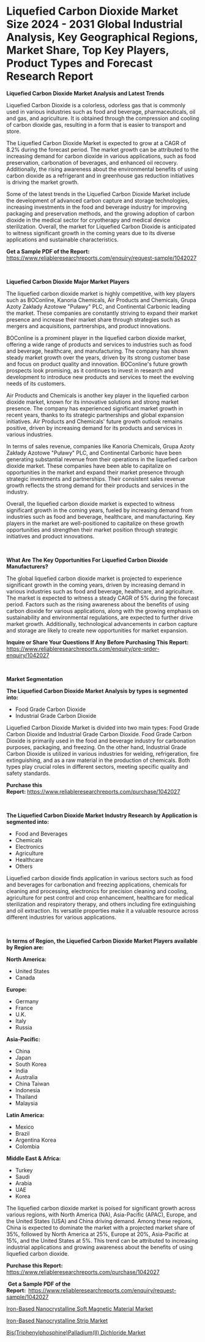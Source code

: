 <p><h1>Liquefied Carbon Dioxide Market Size 2024 - 2031 Global Industrial Analysis, Key Geographical Regions, Market Share, Top Key Players, Product Types and Forecast Research Report</h1></p><p><strong>Liquefied Carbon Dioxide Market Analysis and Latest Trends</strong></p>
<p><p>Liquefied Carbon Dioxide is a colorless, odorless gas that is commonly used in various industries such as food and beverage, pharmaceuticals, oil and gas, and agriculture. It is obtained through the compression and cooling of carbon dioxide gas, resulting in a form that is easier to transport and store.</p><p>The Liquefied Carbon Dioxide Market is expected to grow at a CAGR of 8.2% during the forecast period. The market growth can be attributed to the increasing demand for carbon dioxide in various applications, such as food preservation, carbonation of beverages, and enhanced oil recovery. Additionally, the rising awareness about the environmental benefits of using carbon dioxide as a refrigerant and in greenhouse gas reduction initiatives is driving the market growth.</p><p>Some of the latest trends in the Liquefied Carbon Dioxide Market include the development of advanced carbon capture and storage technologies, increasing investments in the food and beverage industry for improving packaging and preservation methods, and the growing adoption of carbon dioxide in the medical sector for cryotherapy and medical device sterilization. Overall, the market for Liquefied Carbon Dioxide is anticipated to witness significant growth in the coming years due to its diverse applications and sustainable characteristics.</p></p>
<p><strong>Get a Sample PDF of the Report:&nbsp;</strong> <a href="https://www.reliableresearchreports.com/enquiry/request-sample/1042027">https://www.reliableresearchreports.com/enquiry/request-sample/1042027</a></p>
<p>&nbsp;</p>
<p><strong>Liquefied Carbon Dioxide Major Market Players</strong></p>
<p><p>The liquefied carbon dioxide market is highly competitive, with key players such as BOConline, Kanoria Chemicals, Air Products and Chemicals, Grupa Azoty Zakłady Azotowe "Puławy" PLC, and Continental Carbonic leading the market. These companies are constantly striving to expand their market presence and increase their market share through strategies such as mergers and acquisitions, partnerships, and product innovations.</p><p>BOConline is a prominent player in the liquefied carbon dioxide market, offering a wide range of products and services to industries such as food and beverage, healthcare, and manufacturing. The company has shown steady market growth over the years, driven by its strong customer base and focus on product quality and innovation. BOConline's future growth prospects look promising, as it continues to invest in research and development to introduce new products and services to meet the evolving needs of its customers.</p><p>Air Products and Chemicals is another key player in the liquefied carbon dioxide market, known for its innovative solutions and strong market presence. The company has experienced significant market growth in recent years, thanks to its strategic partnerships and global expansion initiatives. Air Products and Chemicals' future growth outlook remains positive, driven by increasing demand for its products and services in various industries.</p><p>In terms of sales revenue, companies like Kanoria Chemicals, Grupa Azoty Zakłady Azotowe "Puławy" PLC, and Continental Carbonic have been generating substantial revenue from their operations in the liquefied carbon dioxide market. These companies have been able to capitalize on opportunities in the market and expand their market presence through strategic investments and partnerships. Their consistent sales revenue growth reflects the strong demand for their products and services in the industry.</p><p>Overall, the liquefied carbon dioxide market is expected to witness significant growth in the coming years, fueled by increasing demand from industries such as food and beverage, healthcare, and manufacturing. Key players in the market are well-positioned to capitalize on these growth opportunities and strengthen their market position through strategic initiatives and product innovations.</p></p>
<p>&nbsp;</p>
<p><strong>What Are The Key Opportunities For Liquefied Carbon Dioxide Manufacturers?</strong></p>
<p><p>The global liquefied carbon dioxide market is projected to experience significant growth in the coming years, driven by increasing demand in various industries such as food and beverage, healthcare, and agriculture. The market is expected to witness a steady CAGR of 5% during the forecast period. Factors such as the rising awareness about the benefits of using carbon dioxide for various applications, along with the growing emphasis on sustainability and environmental regulations, are expected to further drive market growth. Additionally, technological advancements in carbon capture and storage are likely to create new opportunities for market expansion.</p></p>
<p><strong>Inquire or Share Your Questions If Any Before Purchasing This Report:</strong> <a href="https://www.reliableresearchreports.com/enquiry/pre-order-enquiry/1042027">https://www.reliableresearchreports.com/enquiry/pre-order-enquiry/1042027</a></p>
<p>&nbsp;</p>
<p><strong>Market Segmentation</strong></p>
<p><strong>The Liquefied Carbon Dioxide Market Analysis by types is segmented into:</strong></p>
<p><ul><li>Food Grade Carbon Dioxide</li><li>Industrial Grade Carbon Dioxide</li></ul></p>
<p><p>Liquefied Carbon Dioxide Market is divided into two main types: Food Grade Carbon Dioxide and Industrial Grade Carbon Dioxide. Food Grade Carbon Dioxide is primarily used in the food and beverage industry for carbonation purposes, packaging, and freezing. On the other hand, Industrial Grade Carbon Dioxide is utilized in various industries for welding, refrigeration, fire extinguishing, and as a raw material in the production of chemicals. Both types play crucial roles in different sectors, meeting specific quality and safety standards.</p></p>
<p><strong>Purchase this Report:&nbsp;</strong><a href="https://www.reliableresearchreports.com/purchase/1042027">https://www.reliableresearchreports.com/purchase/1042027</a></p>
<p>&nbsp;</p>
<p><strong>The Liquefied Carbon Dioxide Market Industry Research by Application is segmented into:</strong></p>
<p><ul><li>Food and Beverages</li><li>Chemicals</li><li>Electronics</li><li>Agriculture</li><li>Healthcare</li><li>Others</li></ul></p>
<p><p>Liquefied carbon dioxide finds application in various sectors such as food and beverages for carbonation and freezing applications, chemicals for cleaning and processing, electronics for precision cleaning and cooling, agriculture for pest control and crop enhancement, healthcare for medical sterilization and respiratory therapy, and others including fire extinguishing and oil extraction. Its versatile properties make it a valuable resource across different industries for various applications.</p></p>
<p>&nbsp;</p>
<p><strong>In terms of Region, the Liquefied Carbon Dioxide Market Players available by Region are:</strong></p>
<p>
    <p> <strong> North America: </strong>
        <ul>
            <li>United States</li>
            <li>Canada</li>
        </ul>
        </p> 
    <p> <strong> Europe: </strong>
        <ul>
            <li>Germany</li>
            <li>France</li>
            <li>U.K.</li>
            <li>Italy</li>
            <li>Russia</li>
        </ul>
        </p> 
    <p> <strong> Asia-Pacific: </strong>
        <ul>
            <li>China</li>
            <li>Japan</li>
            <li>South Korea</li>
            <li>India</li>
            <li>Australia</li>
            <li>China Taiwan</li>
            <li>Indonesia</li>
            <li>Thailand</li>
            <li>Malaysia</li>
        </ul>
        </p> 
    <p> <strong> Latin America: </strong>
        <ul>
            <li>Mexico</li>
            <li>Brazil</li>
            <li>Argentina Korea</li>
            <li>Colombia</li>
        </ul>
        </p> 
    <p> <strong> Middle East & Africa: </strong>
        <ul>
            <li>Turkey</li>
            <li>Saudi</li>
            <li>Arabia</li>
            <li>UAE</li>
            <li>Korea</li>
        </ul>
    </p>
    </p>
<p><p>The liquefied carbon dioxide market is poised for significant growth across various regions, with North America (NA), Asia-Pacific (APAC), Europe, and the United States (USA) and China driving demand. Among these regions, China is expected to dominate the market with a projected market share of 35%, followed by North America at 25%, Europe at 20%, Asia-Pacific at 15%, and the United States at 5%. This trend can be attributed to increasing industrial applications and growing awareness about the benefits of using liquefied carbon dioxide.</p></p>
<p><strong>Purchase this Report: </strong><a href="https://www.reliableresearchreports.com/purchase/1042027">https://www.reliableresearchreports.com/purchase/1042027</a></p>
<p>&nbsp;<strong>Get a Sample PDF of the Report:&nbsp;&nbsp;</strong><a href="https://www.reliableresearchreports.com/enquiry/request-sample/1042027">https://www.reliableresearchreports.com/enquiry/request-sample/1042027</a></p>
<p><strong></strong></p>
<p><p><a href="https://view.publitas.com/reportprime-1/decoding-the-iron-based-nanocrystalline-soft-magnetic-material-market-a-deep-dive-into-the-latest-market-trends-market-segmentation-and-competitive-analysis/">Iron-Based Nanocrystalline Soft Magnetic Material Market</a></p><p><a href="https://view.publitas.com/reportprime-1/iron-based-nanocrystalline-strip-market-size-market-trends-and-growth-outlook-forecasted-for-period-from-2023-to-2030/">Iron-Based Nanocrystalline Strip Market</a></p><p><a href="https://view.publitas.com/reportprime-1/bis-triphenylphosphine-palladium-ii-dichloride-market-size-share-trends-analysis-report-by-application-regional-outlook-competitive-strategies-and-segment-forecasts-2023-2030/">Bis(Triphenylphosphine)Palladium(II) Dichloride Market</a></p></p>
